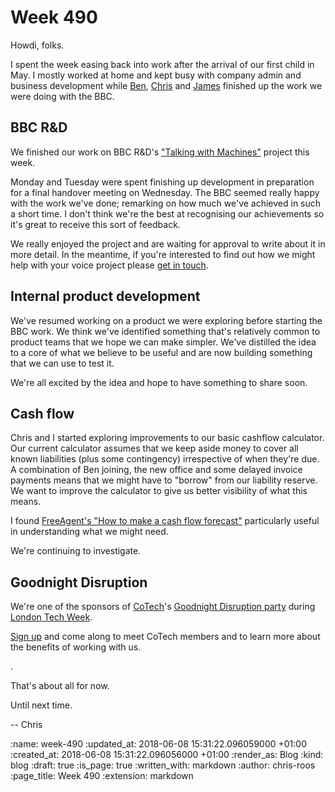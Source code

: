 Week 490
========

Howdi, folks.

I spent the week easing back into work after the arrival of our first child in May. I mostly worked at home and kept busy with company admin and business development while [Ben][ben-griffiths], [Chris][chris-lowis] and [James][james-mead] finished up the work we were doing with the BBC.

[ben-griffiths]: /ben-griffiths
[chris-lowis]: /chris-lowis
[james-mead]: /james-mead

## BBC R&D

We finished our work on BBC R&D's ["Talking with Machines"][bbc-talking-with-machines] project this week.

Monday and Tuesday were spent finishing up development in preparation for a final handover meeting on Wednesday. The BBC seemed really happy with the work we've done; remarking on how much we've achieved in such a short time. I don't think we're the best at recognising our achievements so it's great to receive this sort of feedback.

We really enjoyed the project and are waiting for approval to write about it in more detail. In the meantime, if you're interested to find out how we might help with your voice project please [get in touch][contact].

[bbc-talking-with-machines]: https://www.bbc.co.uk/rd/projects/talking-with-machines
[contact]: /contact

## Internal product development

We've resumed working on a product we were exploring before starting the BBC work. We think we've identified something that's relatively common to product teams that we hope we can make simpler. We've distilled the idea to a core of what we believe to be useful and are now building something that we can use to test it.

We're all excited by the idea and hope to have something to share soon.

## Cash flow

Chris and I started exploring improvements to our basic cashflow calculator. Our current calculator assumes that we keep aside money to cover all known liabilities (plus some contingency) irrespective of when they're due. A combination of Ben joining, the new office and some delayed invoice payments means that we might have to "borrow" from our liability reserve. We want to improve the calculator to give us better visibility of what this means.

I found [FreeAgent's "How to make a cash flow forecast"][freeagent-cash-flow-forecast] particularly useful in understanding what we might need.

We're continuing to investigate.

[freeagent-cash-flow-forecast]: https://www.freeagent.com/guides/cash-flow-forecast/

## Goodnight Disruption

We're one of the sponsors of [CoTech][co-tech]'s [Goodnight Disruption party][goodnight-disruption] during [London Tech Week][london-tech-week].

[Sign up][goodnight-disruption-signup] and come along to meet CoTech members and to learn more about the benefits of working with us.

[co-tech]: https://www.coops.tech/
[goodnight-disruption]: https://londontechweek.com/event/goodnight-disruption-a-tech-week-party-by-cotech-innovation
[goodnight-disruption-signup]: https://attending.io/events/goodnight-disruption
[london-tech-week]: https://londontechweek.com/

<copy info from advert and suggest that people sign up>.

That's about all for now.

Until next time.

-- Chris

:name: week-490
:updated_at: 2018-06-08 15:31:22.096059000 +01:00
:created_at: 2018-06-08 15:31:22.096056000 +01:00
:render_as: Blog
:kind: blog
:draft: true
:is_page: true
:written_with: markdown
:author: chris-roos
:page_title: Week 490
:extension: markdown
